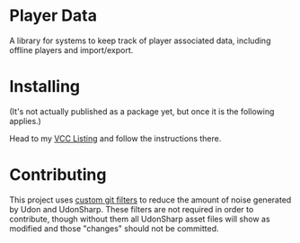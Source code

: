 
# Player Data

A library for systems to keep track of player associated data, including offline players and import/export.

# Installing

(It's not actually published as a package yet, but once it is the following applies.)

Head to my [VCC Listing](https://jansharp.github.io/vrc/vcclisting.xhtml) and follow the instructions there.

# Contributing

This project uses [custom git filters](.gitattributes) to reduce the amount of noise generated by Udon and UdonSharp. These filters are not required in order to contribute, though without them all UdonSharp asset files will show as modified and those "changes" should not be committed.
